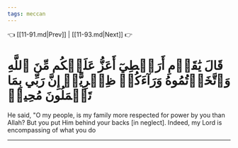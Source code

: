 ```yaml
---
tags: meccan
---
```


👈 [[11-91.md|Prev]] | [[11-93.md|Next]] 👉

# قَالَ يَٰقَوۡمِ أَرَهۡطِيٓ أَعَزُّ عَلَيۡكُم مِّنَ ٱللَّهِ وَٱتَّخَذۡتُمُوهُ وَرَآءَكُمۡ ظِهۡرِيًّاۖ إِنَّ رَبِّي بِمَا تَعۡمَلُونَ مُحِيطٞ

He said, "O my people, is my family more respected for power by you than Allah? But you put Him behind your backs [in neglect]. Indeed, my Lord is encompassing of what you do

---

